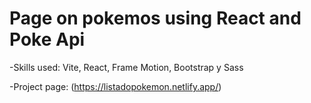 # Page on pokemos using React and Poke Api

-Skills used: Vite, React, Frame Motion, Bootstrap y Sass

-Project page: (https://listadopokemon.netlify.app/)
